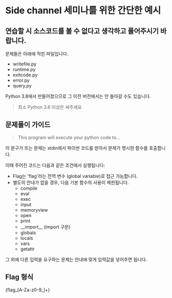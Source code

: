 # Side channel 세미나를 위한 간단한 예시

## 연습할 시 소스코드를 볼 수 없다고 생각하고 풀어주시기 바랍니다.

문제들은 아래에 적힌 파일입니다.

- writefile.py
- runtime.py
- exitcode.py
- error.py
- query.py

Python 3.8에서 만들어졌으므로 그 이전 버전에서는 안 돌아갈 수도 있습니다.

> 최소 Python 3.6 이상은 써주세요

## 문제풀이 가이드

> This program will execute your python code to...

이 문구가 뜨는 문제는 stdin에서 파이썬 코드를 받아서 문제가 명시한 함수를 호출합니다.

이때 주어진 코드는 다음과 같은 조건에서 실행됩니다:

- Flag는 'flag'라는 전역 변수 (global variable)로 접근 가능합니다.
- 별도의 안내가 없을 경우, 다음 기본 함수의 사용이 제한됩니다.
  - compile
  - eval
  - exec
  - input
  - memoryview
  - open
  - print
  - \_\_import__ (import 구문)
  - globals
  - locals
  - vars
  - getattr

그 외에 다른 입력을 요구하는 문제는 안내에 맞게 입력값을 넣어주면 됩니다.

## Flag 형식

{flag_[A-Za-z0-9_]+}